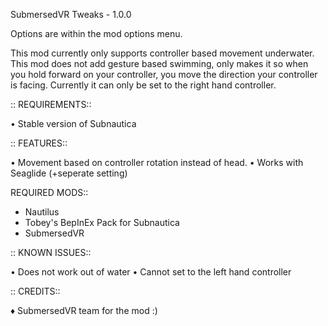 SubmersedVR Tweaks - 1.0.0

Options are within the mod options menu. 

This mod currently only supports controller based movement underwater. 
This mod does not add gesture based swimming, only makes it so when you hold forward on your controller, you move 
the direction your controller is facing. Currently it can only be set to the right hand controller.

:: REQUIREMENTS::

• Stable version of Subnautica

:: FEATURES::

• Movement based on controller rotation instead of head.
• Works with Seaglide (+seperate setting)

REQUIRED MODS::

- Nautilus
- Tobey's BepInEx Pack for Subnautica
- SubmersedVR

::  KNOWN ISSUES::

• Does not work out of water
• Cannot set to the left hand controller

::  CREDITS::

♦ SubmersedVR team for the mod :)
